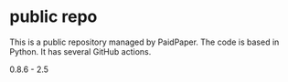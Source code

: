 # public repo

This is a public repository managed by PaidPaper. The code is based in Python. It has several GitHub actions.

0.8.6 - 2.5

